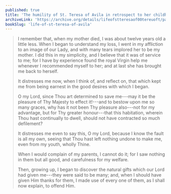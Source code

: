 ```yaml
---
published: true
title: 'The humility of St. Teresa of Avila in retrospect to her childhood'
archiveLink: 'https://archive.org/details/lifeofstteresaof00tereuoft/page/5?view=theater'
bookSlug: 'life-of-st-teresa-of-avila'
---
```


> I remember that, when my mother died, I was about twelve years old a little less. When I began to understand my loss, I went in my affliction to an image of our Lady, and with many tears implored her to be my mother. I did this in my simplicity, and I believe that it was of service to me; for I have by experience found the royal Virgin help me whenever I recommended myself to her; and at last she has brought me back to herself.
>
> It distresses me now, when I think of, and reflect on, that which kept me from being earnest in the good desires with which I began.
>
> O my Lord, since Thou art determined to save me---may it be the pleasure of Thy Majesty to effect it!---and to bestow upon me so many graces, why has it not been Thy pleasure also---not for my advantage, but for Thy greater honour---that this habitation, wherein Thou hast continually to dwell, should not have contracted so much defilement?
>
> It distresses me even to say this, O my Lord, because I know the fault is all my own, seeing that Thou hast left nothing undone to make me, even from my youth, wholly Thine.
>
> When I would complain of my parents, I cannot do it; for I saw nothing in them but all good, and carefulness for my welfare.
>
> Then, growing up, I began to discover the natural gifts which our Lord had given me---they were said to be many; and, when I should have given Him thanks for them, I made use of every one of them, as I shall now explain, to offend Him.